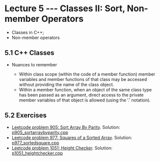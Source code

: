# Lecture 5 ---  Classes II: Sort, Non-member Operators

- Classes in C++;
- Non-member operators

## 5.1 C++ Classes

- Nuances to remember

  - Within class scope (within the code of a member function) member variables and member functions of
that class may be accessed without providing the name of the class object.  
  - Within a member function, when an object of the same class type has been passed as an argument, direct
access to the private member variables of that object is allowed (using the ’.’ notation).

## 5.2 Exercises

- [Leetcode problem 905: Sort Array By Parity](https://leetcode.com/problems/sort-array-by-parity/). Solution: [p905_sortarraybyparity.cpp](../../leetcode/p905_sortarraybyparity.cpp)
- [Leetcode problem 977: Squares of a Sorted Array](https://leetcode.com/problems/squares-of-a-sorted-array/). Solution: [p977_sortedsquare.cpp](../../leetcode/p977_sortedsquare.cpp)
- [Leetcode problem 1051: Height Checker](https://leetcode.com/problems/height-checker/). Solution: [p1051_heightchecker.cpp](../../leetcode/p1051_heightchecker.cpp)
